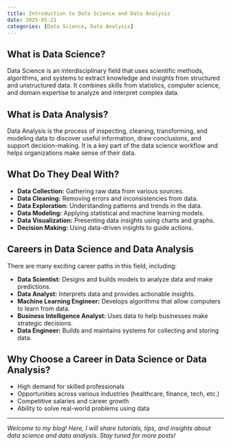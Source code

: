 ```yaml
---
title: Introduction to Data Science and Data Analysis
date: 2025-05-21
categories: [Data Science, Data Analysis]
---
```


## What is Data Science?

Data Science is an interdisciplinary field that uses scientific methods, algorithms, and systems to extract knowledge and insights from structured and unstructured data. It combines skills from statistics, computer science, and domain expertise to analyze and interpret complex data.

## What is Data Analysis?

Data Analysis is the process of inspecting, cleaning, transforming, and modeling data to discover useful information, draw conclusions, and support decision-making. It is a key part of the data science workflow and helps organizations make sense of their data.

## What Do They Deal With?

- **Data Collection:** Gathering raw data from various sources.
- **Data Cleaning:** Removing errors and inconsistencies from data.
- **Data Exploration:** Understanding patterns and trends in the data.
- **Data Modeling:** Applying statistical and machine learning models.
- **Data Visualization:** Presenting data insights using charts and graphs.
- **Decision Making:** Using data-driven insights to guide actions.

## Careers in Data Science and Data Analysis

There are many exciting career paths in this field, including:

- **Data Scientist:** Designs and builds models to analyze data and make predictions.
- **Data Analyst:** Interprets data and provides actionable insights.
- **Machine Learning Engineer:** Develops algorithms that allow computers to learn from data.
- **Business Intelligence Analyst:** Uses data to help businesses make strategic decisions.
- **Data Engineer:** Builds and maintains systems for collecting and storing data.

## Why Choose a Career in Data Science or Data Analysis?

- High demand for skilled professionals
- Opportunities across various industries (healthcare, finance, tech, etc.)
- Competitive salaries and career growth
- Ability to solve real-world problems using data

---

*Welcome to my blog! Here, I will share tutorials, tips, and insights about data science and data analysis. Stay tuned for more posts!*